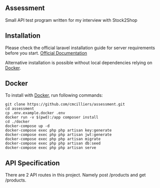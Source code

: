 ## Assessment

Small API test program written for my interview with Stock2Shop

## Installation

Please check the official laravel installation guide for server requirements before you start. [Official Documentation](https://laravel.com/docs/5.4/installation#installation)

Alternative installation is possible without local dependencies relying on [Docker](#docker). 

## Docker

To install with [Docker](https://www.docker.com), run following commands:

```
git clone https://github.com/cmcilliers/assessment.git
cd assessment
cp .env.example.docker .env
docker run -v $(pwd):/app composer install
cd ./docker
docker-compose up -d
docker-compose exec php php artisan key:generate
docker-compose exec php php artisan jwt:generate
docker-compose exec php php artisan migrate
docker-compose exec php php artisan db:seed
docker-compose exec php php artisan serve 
```

## API Specification

There are 2 API routes in this project. Namely post /products and get /products.
